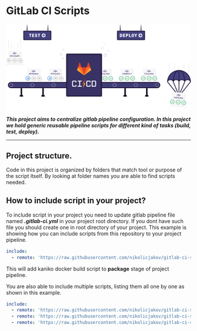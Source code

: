 # GitLab CI Scripts

![GitLab CI Scripts](resources/img/gitlabci-bckg.png)

__*This project aims to centralize gitlab pipeline configuration. In this project we hold generic reusable pipeline scripts for different kind of tasks (build, test, deploy).*__

---

## Project structure.

Code in this project is organized by folders that match tool or purpose of the script itself. By looking at folder names you are able to find scripts needed.

## How to include script in your project?

To include script in your project you need to update gitlab pipeline file named **_.gitlab-ci.yml_** in your project root directory.
If you dont have such file you should create one in root directory of your project.
This example is showing how you can include scripts from this repository to your project pipeline.

```yaml
include:
  - remote: 'https://raw.githubusercontent.com/nikolicjakov/gitlab-ci-scripts/master/docker/kaniko_build.yml'
```
This will add kaniko docker build script to __package__ stage of project pipeline.

You are also able to include multiple scripts, listing them all one by one as shown in this example.

```yaml
include:
  - remote: 'https://raw.githubusercontent.com/nikolicjakov/gitlab-ci-scripts/master/script-1.yml'
  - remote: 'https://raw.githubusercontent.com/nikolicjakov/gitlab-ci-scripts/master/script-2.yml'
  - remote: 'https://raw.githubusercontent.com/nikolicjakov/gitlab-ci-scripts/master/script-3.yml'
```